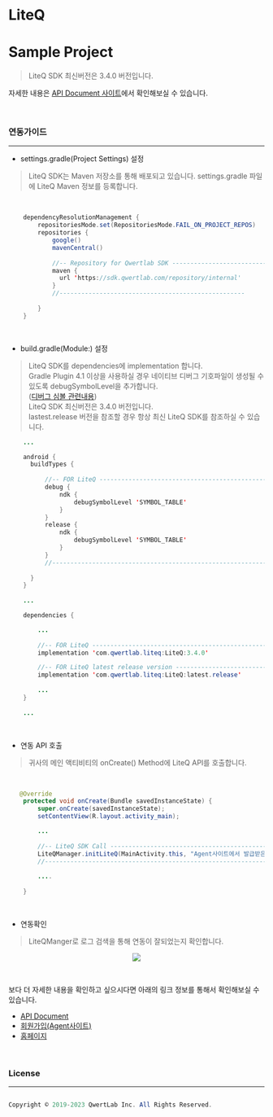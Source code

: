 # LiteQ
# Sample Project

> LiteQ SDK 최신버전은 3.4.0 버전입니다.

자세한 내용은 <a href="https://api.qwertlab.com/liteq/index.php" taregt="_blank">API Document 사이트</a>에서 확인해보실 수 있습니다.

<br>
<h3>연동가이드</h3>
<hr>

* settings.gradle(Project Settings) 설정

> LiteQ SDK는 Maven 저장소를 통해 배포되고 있습니다. settings.gradle 파일에 LiteQ Maven 정보를 등록합니다.
<br>

```java
    dependencyResolutionManagement {
        repositoriesMode.set(RepositoriesMode.FAIL_ON_PROJECT_REPOS)
        repositories {
            google()
            mavenCentral()
            
            //-- Repository for Qwertlab SDK -----------------------------------
            maven { 
              url 'https://sdk.qwertlab.com/repository/internal' 
            }
            //---------------------------------------------------
          
        }
    }
```
<br>

* build.gradle(Module:) 설정


> LiteQ SDK를 dependencies에 implementation 합니다.<br>
> Gradle Plugin 4.1 이상을 사용하실 경우 네이티브 디버그 기호파일이 생성될 수 있도록 debugSymbolLevel을 추가합니다.<br>
> (<a href='https://developer.android.com/reference/tools/gradle-api/7.3/com/android/build/api/dsl/Ndk#debugSymbolLevel()' taget='_blank'>디버그 심볼 관련내용</a>)<br>
> LiteQ SDK 최신버전은 3.4.0 버전입니다.<br>
> lastest.release 버전을 참조할 경우 항상 최신 LiteQ SDK를 참조하실 수 있습니다.<br>


```java
    ...

    android {
      buildTypes {
      
          //-- FOR LiteQ -------------------------------------------------------------------------------
          debug {
              ndk {
                  debugSymbolLevel 'SYMBOL_TABLE'
              }
          }
          release {
              ndk {
                  debugSymbolLevel 'SYMBOL_TABLE'
              }
          }
          //------------------------------------------------------------------------------------------
          
      }
    }
    
    ...

    dependencies {

        ...
        
        //-- FOR LiteQ -------------------------------------------------------------------------------
        implementation 'com.qwertlab.liteq:LiteQ:3.4.0'

        //-- FOR LiteQ latest release version --------------------------------------------------------
        implementation 'com.qwertlab.liteq:LiteQ:latest.release'
        
        ...
    }
    
    ...
```

<br>

* 연동 API 호출

> 귀사의 메인 액티비티의 onCreate() Method에 LiteQ API를 호출합니다.
  
<br>

```java
   @Override
    protected void onCreate(Bundle savedInstanceState) {
        super.onCreate(savedInstanceState);
        setContentView(R.layout.activity_main);

        ...
        
        //-- LiteQ SDK Call ------------------------------------------------------------------------
        LiteQManager.initLiteQ(MainActivity.this, "Agent사이트에서 발급받은 AgentKey");
        //------------------------------------------------------------------------------------------
        
        ....
        
    }
```

<br>

* 연동확인

> LiteQManger로 로그 검색을 통해 연동이 잘되었는지 확인합니다.

<p align="center">
<img src='https://api.qwertlab.com/images/liteq/log.png' />
</p>

<br>

보다 더 자세한 내용을 확인하고 싶으시다면 아래의 링크 정보를 통해서 확인해보실 수 있습니다.

* <a href="https://api.qwertlab.com/liteq/index.php">API Document</a>
* <a href="https://agent.qwertlab.com/">회원가입(Agent사이트)</a>
* <a href="https://www.qwertlab.com//">홈페이지</a>


<br>

<h3>License</h3>
<hr>

```java

Copyright © 2019-2023 QwertLab Inc. All Rights Reserved.

```




